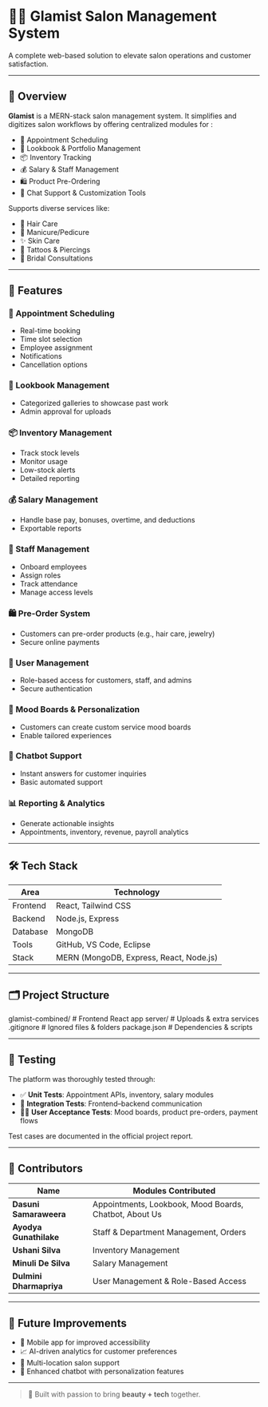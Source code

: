 # 💇‍♀️ Glamist Salon Management System

A complete web-based solution to elevate salon operations and customer satisfaction.

---

## 🌟 Overview

**Glamist** is a MERN-stack salon management system.
It simplifies and digitizes salon workflows by offering centralized modules for :

- 📅 Appointment Scheduling  
- 📸 Lookbook & Portfolio Management  
- 📦 Inventory Tracking  
- 💰 Salary & Staff Management  
- 🛍️ Product Pre-Ordering  
- 🤖 Chat Support & Customization Tools  

Supports diverse services like:
- 💆 Hair Care  
- 💅 Manicure/Pedicure  
- ✨ Skin Care  
- 💍 Tattoos & Piercings  
- 👰 Bridal Consultations  

---

## 🚀 Features

### 📅 Appointment Scheduling
- Real-time booking  
- Time slot selection  
- Employee assignment  
- Notifications  
- Cancellation options  

### 📸 Lookbook Management
- Categorized galleries to showcase past work  
- Admin approval for uploads  

### 📦 Inventory Management
- Track stock levels  
- Monitor usage  
- Low-stock alerts  
- Detailed reporting  

### 💰 Salary Management
- Handle base pay, bonuses, overtime, and deductions  
- Exportable reports  

### 👥 Staff Management
- Onboard employees  
- Assign roles  
- Track attendance  
- Manage access levels  

### 🛍️ Pre-Order System
- Customers can pre-order products (e.g., hair care, jewelry)  
- Secure online payments  

### 🔐 User Management
- Role-based access for customers, staff, and admins  
- Secure authentication  

### 🎨 Mood Boards & Personalization
- Customers can create custom service mood boards  
- Enable tailored experiences  

### 🤖 Chatbot Support
- Instant answers for customer inquiries  
- Basic automated support  

### 📊 Reporting & Analytics
- Generate actionable insights  
- Appointments, inventory, revenue, payroll analytics  

---

## 🛠️ Tech Stack

| Area        | Technology                 |
|-------------|----------------------------|
| Frontend    | React, Tailwind CSS        |
| Backend     | Node.js, Express           |
| Database    | MongoDB                    |
| Tools       | GitHub, VS Code, Eclipse   |
| Stack       | MERN (MongoDB, Express, React, Node.js) |

---

## 🗂️ Project Structure

glamist-combined/ # Frontend React app
server/ # Uploads & extra services
.gitignore # Ignored files & folders
package.json # Dependencies & scripts


---

## 🧪 Testing

The platform was thoroughly tested through:

- ✅ **Unit Tests**: Appointment APIs, inventory, salary modules  
- 🔗 **Integration Tests**: Frontend–backend communication  
- 👨‍💻 **User Acceptance Tests**: Mood boards, product pre-orders, payment flows  

Test cases are documented in the official project report.

---

## 👥 Contributors

| Name                | Modules Contributed                                              |
|---------------------|------------------------------------------------------------------|
| **Dasuni Samaraweera**      | Appointments, Lookbook, Mood Boards, Chatbot, About Us     |
| **Ayodya Gunathilake**      | Staff & Department Management, Orders                     |
| **Ushani Silva**            | Inventory Management                                       |
| **Minuli De Silva**         | Salary Management                                          |
| **Dulmini Dharmapriya**     | User Management & Role-Based Access                       |

---

## 🔮 Future Improvements

- 📱 Mobile app for improved accessibility  
- 📈 AI-driven analytics for customer preferences  
- 🏢 Multi-location salon support  
- 🧠 Enhanced chatbot with personalization features  

---

> 🎨 Built with passion to bring **beauty + tech** together.

